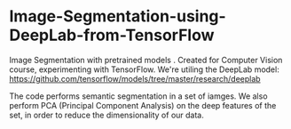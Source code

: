 # Image-Segmentation-using-DeepLab-from-TensorFlow
Image Segmentation with pretrained models . Created for Computer Vision course, experimenting with TensorFlow. We're utiling the DeepLab model: 
https://github.com/tensorflow/models/tree/master/research/deeplab

The code performs semantic segmentation in a set of iamges. We also perform PCA (Principal Component Analysis) on the deep features of the set, in order to 
reduce the dimensionality of our data. 
